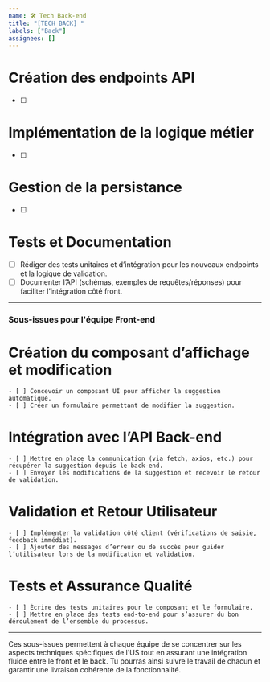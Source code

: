 ```yaml
---
name: 🛠️ Tech Back-end
title: "[TECH BACK] "
labels: ["Back"]
assignees: []
---
```


# Création des endpoints API
- [ ] <!-- Décrire les endpoints -->  


# Implémentation de la logique métier
- [ ] <!-- Décrire la logique métier -->

# Gestion de la persistance
- [ ] <!-- Décrire la gestion de la persistance -->

# Tests et Documentation
- [ ] Rédiger des tests unitaires et d’intégration pour les nouveaux endpoints et la logique de validation.
- [ ] Documenter l’API (schémas, exemples de requêtes/réponses) pour faciliter l’intégration côté front.

---

### Sous-issues pour l'équipe Front-end

# Création du composant d’affichage et modification
    - [ ] Concevoir un composant UI pour afficher la suggestion automatique.
    - [ ] Créer un formulaire permettant de modifier la suggestion.

# Intégration avec l’API Back-end
    - [ ] Mettre en place la communication (via fetch, axios, etc.) pour récupérer la suggestion depuis le back-end.
    - [ ] Envoyer les modifications de la suggestion et recevoir le retour de validation.

# Validation et Retour Utilisateur
    - [ ] Implémenter la validation côté client (vérifications de saisie, feedback immédiat).
    - [ ] Ajouter des messages d’erreur ou de succès pour guider l’utilisateur lors de la modification et validation.

# Tests et Assurance Qualité
    - [ ] Écrire des tests unitaires pour le composant et le formulaire.
    - [ ] Mettre en place des tests end-to-end pour s’assurer du bon déroulement de l’ensemble du processus.

---

Ces sous-issues permettent à chaque équipe de se concentrer sur les aspects techniques spécifiques de l'US tout en assurant une intégration fluide entre le front et le back. Tu pourras ainsi suivre le travail de chacun et garantir une livraison cohérente de la fonctionnalité.